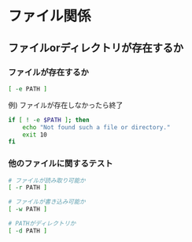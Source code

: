 # ファイル関係

## ファイルorディレクトリが存在するか

### ファイルが存在するか
```sh
[ -e PATH ]
```

例) ファイルが存在しなかったら終了
```sh
if [ ! -e $PATH ]; then
	echo "Not found such a file or directory."
	exit 10
fi
```

### 他のファイルに関するテスト
```sh
# ファイルが読み取り可能か
[ -r PATH ]

# ファイルが書き込み可能か
[ -w PATH ]

# PATHがディレクトリか
[ -d PATH ]
```
